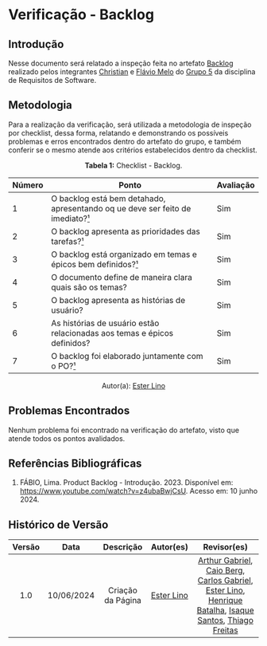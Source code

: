 # Verificação - Backlog

## Introdução

Nesse documento será relatado a inspeção feita no artefato [Backlog](https://requisitos-de-software.github.io/2024.1-Sinesp_Cidadao/Modelagem/Agil/backlog/) realizado pelos integrantes [Christian](https://github.com/crstyhs) e [Flávio Melo](https://github.com/flavioovatsug) do [Grupo 5](https://github.com/Requisitos-de-Software/2024.1-Sinesp_Cidadao) da disciplina de Requisitos de Software.

## Metodologia

Para a realização da verificação, será utilizada a metodologia de inspeção por checklist, dessa forma, relatando e demonstrando os possíveis problemas e erros encontrados dentro do artefato do grupo, e também conferir se o mesmo atende aos critérios estabelecidos dentro da checklist.

<font><p style="text-align: center">**Tabela 1:** Checklist - Backlog.</p></font>

| Número | Ponto | Avaliação |
| ------------- | ------------- | ------------- |
| 1 | O backlog está bem detahado, apresentando oq ue deve ser feito de imediato?[¹](#ref1) | Sim |
| 2 | O backlog apresenta as prioridades das tarefas?[¹](#ref1) | Sim |
| 3 | O backlog está organizado em temas e épicos bem definidos?[¹](#ref1) | Sim |
| 4 | O documento define de maneira clara quais são os temas? | Sim |
| 5 | O backlog apresenta as histórias de usuário? | Sim |
| 6 | As histórias de usuário estão relacionadas aos temas e épicos definidos? | Sim |
| 7 | O backlog foi elaborado juntamente com o PO?[¹](#ref1) | Sim |

<div align="center">Autor(a): <a href="https://github.com/esteerlino">Ester Lino</a></div>

## Problemas Encontrados

Nenhum problema foi encontrado na verificação do artefato, visto que atende todos os pontos avalidados.

## Referências Bibliográficas

<a id="ref1"></a>
1. FÁBIO, Lima. Product Backlog - Introdução. 2023. Disponível em: https://www.youtube.com/watch?v=z4ubaBwjCsU. Acesso em: 10 junho 2024.

## Histórico de Versão

| Versão |    Data    |                      Descrição                      |      Autor(es)      | Revisor(es)  |
| :----: | :--------: | :-------------------------------------------------: | :-----------------: | :----------: |
|  1.0   | 10/06/2024 | Criação da Página | [Ester Lino](https://github.com/esteerlino) |  [Arthur Gabriel](ArthurGabrieel), [Caio Berg](https://github.com/Caio-bergbjj), [Carlos Gabriel](https://github.com/TheCarlosRamos), [Ester Lino](https://github.com/esteerlino), [Henrique Batalha](https://github.com/HeBatalha), [Isaque Santos](https://github.com/IsaqueSH), [Thiago Freitas](https://github.com/thiagorfreitas) |

